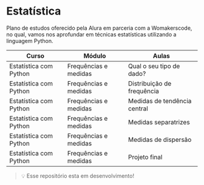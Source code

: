 # **Estatística**

Plano de estudos oferecido pela Alura em parceria com a Womakerscode, no qual, vamos nos aprofundar em técnicas estatísticas utilizando a linguagem Python.

|Curso|Módulo|Aulas|
|--|--|--|
|Estatística com Python|Frequências e medidas|Qual o seu tipo de dado?|
|Estatística com Python|Frequências e medidas|Distribuição de frequência|
|Estatística com Python|Frequências e medidas|Medidas de tendência central|
|Estatística com Python|Frequências e medidas|Medidas separatrizes|
|Estatística com Python|Frequências e medidas|Medidas de dispersão|
|Estatística com Python|Frequências e medidas|Projeto final|



>💡 Esse repositório esta em desenvolvimento!